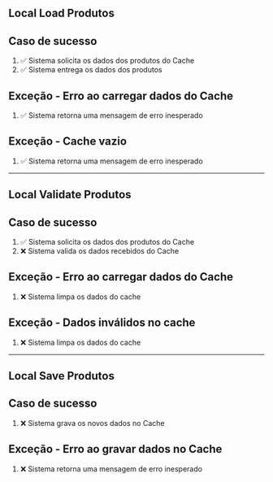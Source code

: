 ## Local Load Produtos

 ## Caso de sucesso
1. ✅ Sistema solicita os dados dos produtos do Cache
2. ✅ Sistema entrega os dados dos produtos

## Exceção - Erro ao carregar dados do Cache
1. ✅ Sistema retorna uma mensagem de erro inesperado

## Exceção - Cache vazio
1. ✅ Sistema retorna uma mensagem de erro inesperado

---

## Local Validate Produtos

## Caso de sucesso
1. ✅ Sistema solicita os dados dos produtos do Cache
2. ❌ Sistema valida os dados recebidos do Cache

## Exceção - Erro ao carregar dados do Cache
1. ❌ Sistema limpa os dados do cache

## Exceção - Dados inválidos no cache
1. ❌ Sistema limpa os dados do cache

---

## Local Save Produtos

## Caso de sucesso
1. ❌ Sistema grava os novos dados no Cache

## Exceção - Erro ao gravar dados no Cache
1. ❌ Sistema retorna uma mensagem de erro inesperado